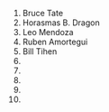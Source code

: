 1. Bruce Tate
2. Horasmas B. Dragon
3. Leo Mendoza
4. Ruben Amortegui 
5. Bill Tihen
6. 
7. 
8. 
9. 
10. 
